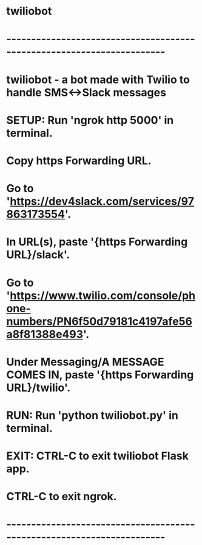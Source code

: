 # twiliobot
# ----------------------------------------------------------------------
# twiliobot - a bot made with Twilio to handle SMS<->Slack messages
# 
# SETUP:    Run 'ngrok http 5000' in terminal.
#           Copy https Forwarding URL.
#           Go to 'https://dev4slack.com/services/97863173554'.
#           In URL(s), paste '{https Forwarding URL}/slack'.
#           Go to 'https://www.twilio.com/console/phone-numbers/PN6f50d79181c4197afe56a8f81388e493'.
#           Under Messaging/A MESSAGE COMES IN, paste '{https Forwarding URL}/twilio'.
# RUN:      Run 'python twiliobot.py' in terminal.
# EXIT:     CTRL-C to exit twiliobot Flask app.
#           CTRL-C to exit ngrok.
# ----------------------------------------------------------------------
